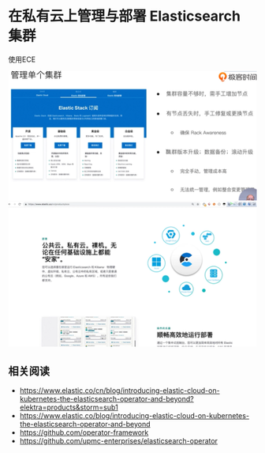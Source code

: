 # 在私有云上管理与部署 Elasticsearch 集群
使用ECE

![](0.png)
![](1.png)

## 相关阅读
- https://www.elastic.co/cn/blog/introducing-elastic-cloud-on-kubernetes-the-elasticsearch-operator-and-beyond?elektra=products&storm=sub1
- https://www.elastic.co/blog/introducing-elastic-cloud-on-kubernetes-the-elasticsearch-operator-and-beyond
- https://github.com/operator-framework
- https://github.com/upmc-enterprises/elasticsearch-operator
